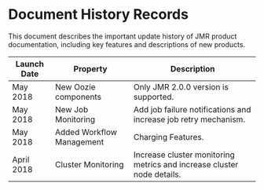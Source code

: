 # Document History Records

This document describes the important update history of JMR product documentation, including key features and descriptions of new products.

| Launch Date | Property | Description |
|-|-|-|
|May 2018|New Oozie components | Only JMR 2.0.0 version is supported. |
|May 2018|New Job Monitoring|Add job failure notifications and increase job retry mechanism. |
| May 2018 | Added Workflow Management | Charging Features. |
| April 2018 | Cluster Monitoring | Increase cluster monitoring metrics and increase cluster node details. |
